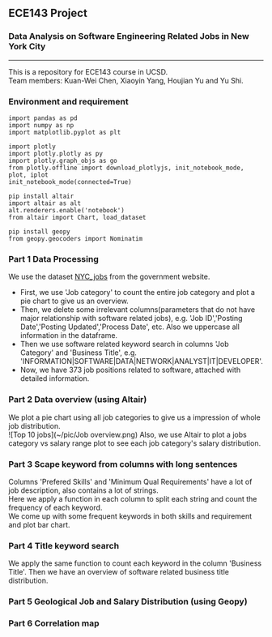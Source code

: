 ## ECE143 Project 
### Data Analysis on Software Engineering Related Jobs in New York City
----
This is a repository for ECE143 course in UCSD.  
Team members: Kuan-Wei Chen, Xiaoyin Yang, Houjian Yu and Yu Shi.

### Environment and requirement
```
import pandas as pd
import numpy as np
import matplotlib.pyplot as plt
```
```
import plotly
import plotly.plotly as py
import plotly.graph_objs as go
from plotly.offline import download_plotlyjs, init_notebook_mode, plot, iplot
init_notebook_mode(connected=True)
```
```
pip install altair
import altair as alt
alt.renderers.enable('notebook')
from altair import Chart, load_dataset
```
```
pip install geopy
from geopy.geocoders import Nominatim
```


### Part 1 Data Processing
We use the dataset [NYC_jobs](https://catalog.data.gov/dataset/nyc-jobs-26c80) from the government website.  
- First, we use 'Job category' to count the entire job category and plot a pie chart to give us an overview.  
- Then, we delete some irrelevant columns(parameters that do not have major relationship with software related jobs), e.g. 'Job ID','Posting Date','Posting Updated','Process Date', etc. Also we uppercase all information in the dataframe.  
- Then we use software related keyword search in columns 'Job Category' and 'Business Title', e.g. 'INFORMATION|SOFTWARE|DATA|NETWORK|ANALYST|IT|DEVELOPER'.  
- Now, we have 373 job positions related to software, attached with detailed information.

### Part 2 Data overview (using Altair)
We plot a pie chart using all job categories to give us a impression of whole job distribution.  
![Top 10 jobs](~/pic/Job overview.png) 
Also, we use Altair to plot a jobs category vs salary range plot to see each job category's salary distribution.

### Part 3 Scape keyword from columns with long sentences 
Columns 'Prefered Skills' and 'Minimum Qual Requirements' have a lot of job description, also contains a lot of strings.  
Here we apply a function in each column to split each string and count the frequency of each keyword.  
We come up with some frequent keywords in both skills and requirement and plot bar chart.  

### Part 4 Title keyword search
We apply the same function to count each keyword in the column 'Business Title'. Then we have an overview of software related business title distribution.

### Part 5 Geological Job and Salary Distribution (using Geopy)

### Part 6 Correlation map
